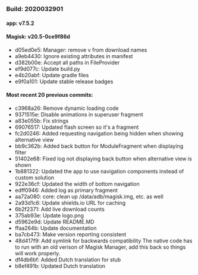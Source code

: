 ### Build: 2020032901
#### app: v7.5.2
#### Magisk: v20.5-0ce9f86d

- d05ed0e5: Manager: remove v from download names
- a9eb4430: Ignore existing attributes in manifest
- d382b00e: Accept all paths in FileProvider
- ef9d077c: Update build.py
- e4b20abf: Update gradle files
- e9f0a101: Update stable release badges

#### Most recent 20 previous commits:

- c3968a26: Remove dynamic loading code
- 9371515e: Disable animations in superuser fragment
- a83e055b: Fix strings
- 69076517: Updated flash screen so it's a fragment
- fc2d0246: Added requesting navigation being hidden when showing alternative view
- bb9c362b: Added back button for ModuleFragment when displaying filter
- 51402e68: Fixed log not displaying back button when alternative view is shown
- 1b881322: Updated the app to use navigation components instead of custom solution
- 922e36cf: Updated the width of bottom navigation
- edff0946: Added log as primary fragment
- aa72a080: core: clean up /data/adb/magisk.img, etc. as well
- 2a93d1c6: Update shields.io URL for caching
- 6b2f2371: Add live download counts
- 375ab93e: Update logo.png
- d5962e9d: Update README.MD
- ffaa264b: Update documentation
- ba7cb473: Make version reporting consistent
- 48d417f9: Add symlink for backwards compatibility The native code has to run with an old verison of Magisk Manager, add this back so things will work properly.
- df4db6bf: Added Dutch translation for stub
- b8ef491b: Updated Dutch translation
